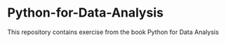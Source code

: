 # Python-for-Data-Analysis
This repository contains exercise from the book Python for Data Analysis
